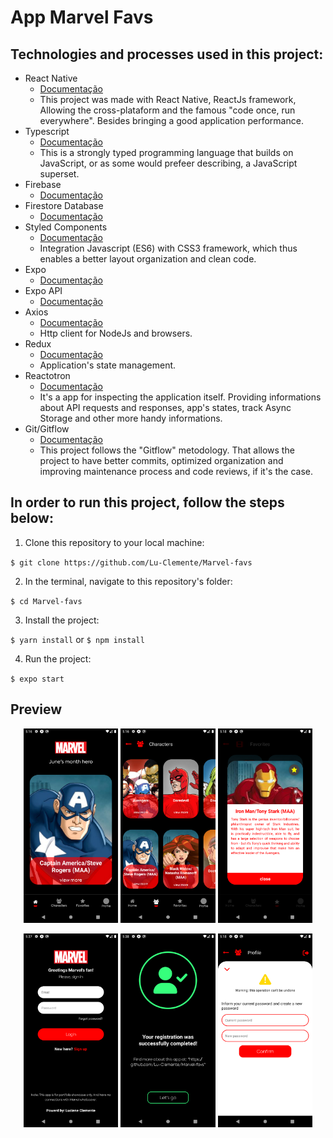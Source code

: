 # App Marvel Favs

## Technologies and processes used in this project:
- React Native
    - [Documentação](https://reactnative.dev/docs/getting-started)
    - This project was made with React Native, ReactJs framework, Allowing the cross-plataform and the famous "code once, run everywhere". Besides bringing a good application performance.
- Typescript
    - [Documentação](https://www.typescriptlang.org/docs/)
    - This is a strongly typed programming language that builds on JavaScript, or as some would prefeer describing, a JavaScript superset.
- Firebase
    - [Documentação](https://firebase.google.com/docs)
- Firestore Database
    - [Documentação](https://firebase.google.com/docs/database)
- Styled Components
    - [Documentação](https://styled-components.com/docs)
    - Integration Javascript (ES6) with CSS3 framework, which thus enables a better layout organization and clean code.
- Expo
    - [Documentação](https://docs.expo.dev/)
- Expo API
    - [Documentação](https://docs.expo.dev/versions/latest/)
- Axios
    - [Documentação](https://axios-http.com/docs/intro)
    - Http client for NodeJs and browsers.
- Redux
    - [Documentação](https://redux.js.org/introduction/getting-started)
    - Application's state management.
- Reactotron
    - [Documentação](https://github.com/infinitered/reactotron)
    - It's a app for inspecting the application itself. Providing informations about API requests and responses, app's states, track Async Storage and other more handy informations.
- Git/Gitflow
    - [Documentação](https://git-scm.com/doc)
    - This project follows the "Gitflow" metodology. That allows the project to have better commits, optimized organization and improving maintenance process and code reviews, if it's the case.

## In order to run this project, follow the steps below:

1. Clone this repository to your local machine:

`$ git clone https://github.com/Lu-Clemente/Marvel-favs`

2. In the terminal, navigate to this repository's folder:

`$ cd Marvel-favs`

3. Install the project:

`$ yarn install` or `$ npm install`

4. Run the project:

`$ expo start`

## Preview

<p align="center">
 <img width="30%" src="https://github.com/Lu-Clemente/Marvel-favs/blob/main/assets/preview/Preview1.png">
 <img width="30%" src="https://github.com/Lu-Clemente/Marvel-favs/blob/main/assets/preview/Preview2.png">
 <img width="30%" src="https://github.com/Lu-Clemente/Marvel-favs/blob/main/assets/preview/Preview3.png">
</p>

<p align="center">
 <img width="30%" src="https://github.com/Lu-Clemente/Marvel-favs/blob/main/assets/preview/Preview7.png">
 <img width="30%" src="https://github.com/Lu-Clemente/Marvel-favs/blob/main/assets/preview/Preview8.png">
 <img width="30%" src="https://github.com/Lu-Clemente/Marvel-favs/blob/main/assets/preview/Preview4.png">
</p>